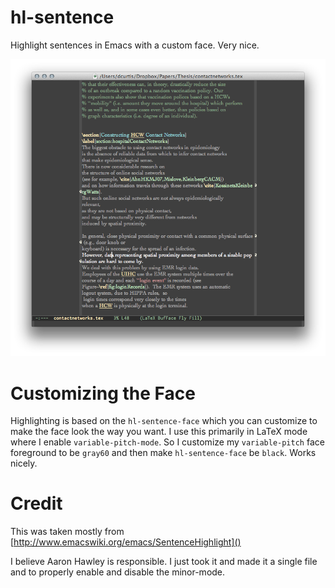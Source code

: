 # hl-sentence

Highlight sentences in Emacs with a custom face.  Very nice.

![preview](https://github.com/milkypostman/screenshots/raw/master/hl-sentence.png)

# Customizing the Face

Highlighting is based on the `hl-sentence-face` which you can
customize to make the face look the way you want.  I use this
primarily in LaTeX mode where I enable `variable-pitch-mode`.  So I
customize my `variable-pitch` face foreground to be `gray60` and then
make `hl-sentence-face` be `black`.  Works nicely.

# Credit

This was taken mostly from
[http://www.emacswiki.org/emacs/SentenceHighlight]()

I believe Aaron Hawley is responsible.  I just took it and made it a
single file and to properly enable and disable the minor-mode.

